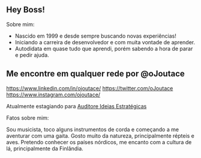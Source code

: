 ## Hey Boss! 

Sobre mim: 

- Nascido em 1999 e desde sempre buscando novas experiências!
- Iniciando a carreira de desenvolvedor e com muita vontade de aprender.
- Autodidata em quase tudo que aprendi, porém sabendo a hora de parar e pedir ajuda.

## Me encontre em qualquer rede por @oJoutace

https://www.linkedin.com/in/ojoutace/
https://twitter.com/oJoutace
https://www.instagram.com/ojoutace/

Atualmente estagiando para <a href=“https://auditore.com.br“>Auditore Ideias Estratégicas</a>

Fatos sobre mim: 

Sou musicista, toco alguns instrumentos de corda e começando a me aventurar com uma gaita.
Gosto muito da natureza, principalmente répteis e aves.
Pretendo conhecer os países nórdicos, me encanto com a cultura de lá, principalmente da Finlândia.


